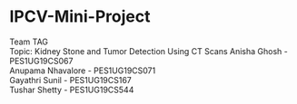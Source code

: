 # IPCV-Mini-Project
Team TAG  
Topic: Kidney Stone and Tumor Detection Using CT Scans
Anisha Ghosh - PES1UG19CS067  
Anupama Nhavalore - PES1UG19CS071    
Gayathri Sunil - PES1UG19CS167  
Tushar Shetty - PES1UG19CS544  

